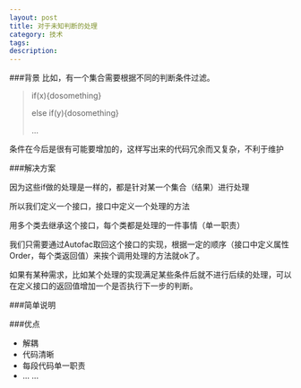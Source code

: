 ```yaml
---
layout: post
title: 对于未知判断的处理
category: 技术
tags: 
description: 
---
```


###背景
比如，有一个集合需要根据不同的判断条件过滤。
> if(x){dosomething}
> 
> else if(y){dosomething}
> 
> ...

条件在今后是很有可能要增加的，这样写出来的代码冗余而又复杂，不利于维护

###解决方案

因为这些if做的处理是一样的，都是针对某一个集合（结果）进行处理

所以我们定义一个接口，接口中定义一个处理的方法

用多个类去继承这个接口，每个类都是处理的一件事情（单一职责）

我们只需要通过Autofac取回这个接口的实现，根据一定的顺序（接口中定义属性Order，每个类返回值）来挨个调用处理的方法就ok了。

如果有某种需求，比如某个处理的实现满足某些条件后就不进行后续的处理，可以在定义接口的返回值增加一个是否执行下一步的判断。

###简单说明



###优点
* 解耦
* 代码清晰
* 每段代码单一职责
* ... ...
